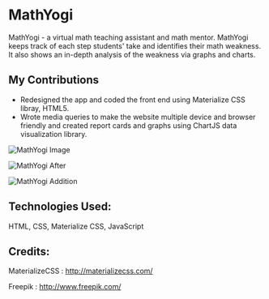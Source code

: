 # MathYogi
MathYogi - a virtual math teaching assistant and math mentor. MathYogi keeps track of each step students' take and identifies their math weakness. It also shows an in-depth analysis of the weakness via graphs and charts.

## My Contributions
* Redesigned the app and coded the front end using Materialize CSS libray, HTML5.
* Wrote media queries to make the website multiple device and browser friendly and created report cards and graphs using ChartJS data visualization library.

![MathYogi Image](http://www.rahulpatle.com/img/mathyogi_mockups.png)

![MathYogi After](http://www.rahulpatle.com/img/after.png)

![MathYogi Addition](http://www.rahulpatle.com/img/my1.png)

## Technologies Used: 
HTML, CSS, Materialize CSS, JavaScript

## Credits: 

MaterializeCSS :
http://materializecss.com/

Freepik :
http://www.freepik.com/
